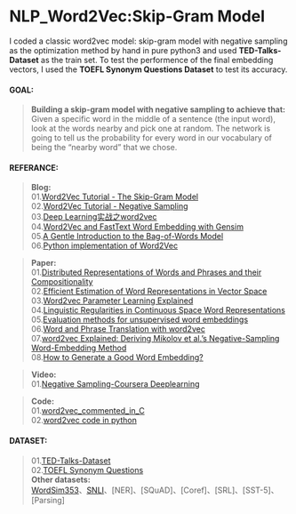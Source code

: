 # NLP_Word2Vec:Skip-Gram Model
I coded a classic word2vec model: skip-gram model with negative sampling as the optimization method by hand in pure python3 and used **TED-Talks-Dataset** as the train set. To test the performence of the final embedding vectors, I used the **TOEFL Synonym Questions Dataset** to test its accuracy.  
#### GOAL:
> **Building a skip-gram model with negative sampling to achieve that:**  
Given a specific word in the middle of a sentence (the input word), look at the words nearby and pick one at random. The network is going to tell us the probability for every word in our vocabulary of being the “nearby word” that we chose.  

#### REFERANCE:
> **Blog:**  
01.[Word2Vec Tutorial - The Skip-Gram Model](http://mccormickml.com/2016/04/19/word2vec-tutorial-the-skip-gram-model/)  
02.[Word2Vec Tutorial - Negative Sampling](http://mccormickml.com/2017/01/11/word2vec-tutorial-part-2-negative-sampling/)  
03.[Deep Learning实战之word2vec](https://kexue.fm/usr/uploads/2017/04/146269300.pdf)  
04.[Word2Vec and FastText Word Embedding with Gensim](https://towardsdatascience.com/word-embedding-with-word2vec-and-fasttext-a209c1d3e12c)  
05.[A Gentle Introduction to the Bag-of-Words Model](https://machinelearningmastery.com/gentle-introduction-bag-words-model/)  
06.[Python implementation of Word2Vec](http://www.claudiobellei.com/2018/01/07/backprop-word2vec-python/)  

> **Paper:**  
01.[Distributed Representations of Words and Phrases and their Compositionality](http://papers.nips.cc/paper/5021-distributed-representations-of-words-and-phrases-and-their-compositionality.pdf)  
02.[Efficient Estimation of Word Representations in Vector Space](http://arxiv.org/pdf/1301.3781.pdf)  
03.[Word2vec Parameter Learning Explained](https://arxiv.org/pdf/1411.2738.pdf)  
04.[Linguistic Regularities in Continuous Space Word Representations](https://www.microsoft.com/en-us/research/wp-content/uploads/2016/02/rvecs.pdf)  
05.[Evaluation methods for unsupervised word embeddings](http://www.aclweb.org/anthology/D15-1036)  
06.[Word and Phrase Translation with word2vec](https://arxiv.org/pdf/1705.03127.pdf)  
07.[word2vec Explained: Deriving Mikolov et al.’s Negative-Sampling Word-Embedding Method](https://arxiv.org/pdf/1402.3722.pdf)  
08.[How to Generate a Good Word Embedding?](https://arxiv.org/pdf/1507.05523.pdf)  

> **Video:**  
01.[Negative Sampling-Coursera Deeplearning](https://www.coursera.org/lecture/nlp-sequence-models/negative-sampling-Iwx0e)  

> **Code:**  
01.[word2vec_commented_in_C](https://github.com/chrisjmccormick/word2vec_commented)  
02.[word2vec code in python](https://radimrehurek.com/gensim/models/word2vec.html)

#### DATASET:
> 01.[TED-Talks-Dataset](https://wit3.fbk.eu/)  
02.[TOEFL Synonym Questions][1]   
**Other datasets:**  
[WordSim353](http://www.cs.technion.ac.il/~gabr/resources/data/wordsim353/)、[SNLI](https://nlp.stanford.edu/projects/snli/)、[NER]、[SQuAD]、[Coref]、[SRL]、[SST-5]、[Parsing]

[1]: https://aclweb.org/aclwiki/TOEFL_Synonym_Questions_(State_of_the_art)
